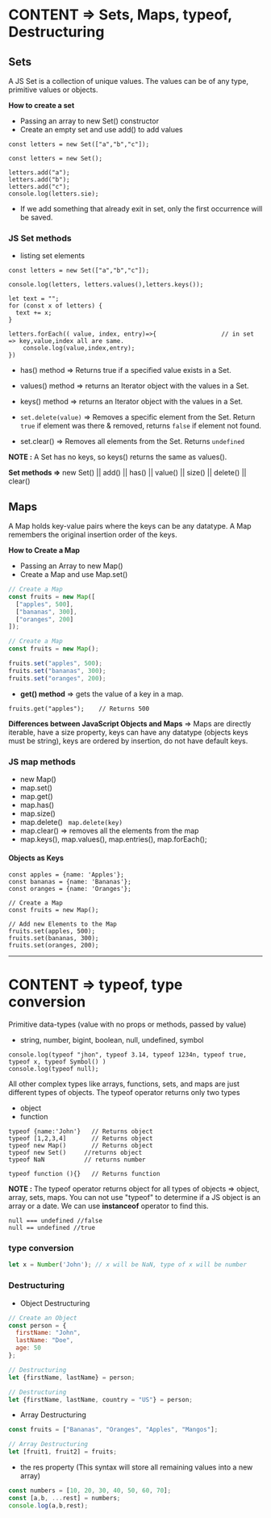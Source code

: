 # CONTENT => Sets, Maps, typeof, Destructuring

## Sets

A JS Set is a collection of unique values. The values can be of any type, primitive values or objects.

**How to create a set**

- Passing an array to new Set() constructor
- Create an empty set and use add() to add values

```
const letters = new Set(["a","b","c"]);
```

```
const letters = new Set();

letters.add("a");
letters.add("b");
letters.add("c");
console.log(letters.sie);
```

- If we add something that already exit in set, only the first occurrence will be saved.

### JS Set methods

- listing set elements

```
const letters = new Set(["a","b","c"]);

console.log(letters, letters.values(),letters.keys());

let text = "";
for (const x of letters) {
  text += x;
}

letters.forEach(( value, index, entry)=>{                  // in set => key,value,index all are same.
    console.log(value,index,entry);
})
```

- has() method => Returns true if a specified value exists in a Set.

- values() method => returns an Iterator object with the values in a Set.

- keys() method => returns an Iterator object with the values in a Set.

- `set.delete(value)` => Removes a specific element from the Set. Return `true` if element was there & removed, returns `false` if element not found.

- set.clear() => Removes all elements from the Set. Returns `undefined`


**NOTE :** A Set has no keys, so keys() returns the same as values().

**Set methods =>** new Set() || add() || has() || value() || size() || delete() || clear() 

## Maps

A Map holds key-value pairs where the keys can be any datatype. A Map remembers the original insertion order of the keys.

**How to Create a Map**

- Passing an Array to new Map()
- Create a Map and use Map.set()

```js
// Create a Map
const fruits = new Map([
  ["apples", 500],
  ["bananas", 300],
  ["oranges", 200]
]);
```

```js
// Create a Map
const fruits = new Map();

fruits.set("apples", 500);
fruits.set("bananas", 300);
fruits.set("oranges", 200);
```
- **get() method** => gets the value of a key in a map.

```
fruits.get("apples");    // Returns 500
```

**Differences between JavaScript Objects and Maps** => Maps are directly iterable, have a size property, keys can have any datatype (objects keys must be string), keys are ordered by insertion, do not have default keys.

### JS map methods

- new Map()
- map.set()
- map.get()
- map.has() 
- map.size()
- map.delete() ``` map.delete(key)```
- map.clear() => removes all the elements from the map
- map.keys(), map.values(), map.entries(), map.forEach();

#### Objects as Keys

```
const apples = {name: 'Apples'};
const bananas = {name: 'Bananas'};
const oranges = {name: 'Oranges'};

// Create a Map
const fruits = new Map();

// Add new Elements to the Map
fruits.set(apples, 500);
fruits.set(bananas, 300);
fruits.set(oranges, 200);
```

----

# CONTENT => typeof, type conversion

Primitive data-types (value with no props or methods, passed by value)

- string, number, bigint, boolean, null, undefined, symbol

```
console.log(typeof "jhon", typeof 3.14, typeof 1234n, typeof true, typeof x, typeof Symbol() )
console.log(typeof null);
```

All other complex types like arrays, functions, sets, and maps are just different types of objects.
The typeof operator returns only two types

- object
- function

```
typeof {name:'John'}   // Returns object
typeof [1,2,3,4]       // Returns object
typeof new Map()       // Returns object
typeof new Set()     //returns object
typeof NaN           // returns number

typeof function (){}   // Returns function
```

**NOTE :** The typeof operator returns object for all types of objects => object, array, sets, maps. You can not use "typeof" to determine if a JS object is an array or a date. We can use **instanceof** operator to find this.

```
null === undefined //false
null == undefined //true
```

### type conversion

```js
let x = Number('John'); // x will be NaN, type of x will be number

```

### Destructuring

- Object Destructuring

```js
// Create an Object
const person = {
  firstName: "John",
  lastName: "Doe",
  age: 50
};

// Destructuring
let {firstName, lastName} = person;

// Destructuring
let {firstName, lastName, country = "US"} = person; 
```

- Array Destructuring

```js
const fruits = ["Bananas", "Oranges", "Apples", "Mangos"];

// Array Destructuring
let [fruit1, fruit2] = fruits;
```

- the res property (This syntax will store all remaining values into a new array)

```js
const numbers = [10, 20, 30, 40, 50, 60, 70];
const [a,b, ...rest] = numbers;
console.log(a,b,rest);
```
